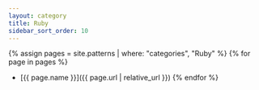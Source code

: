 ```yaml
---
layout: category
title: Ruby
sidebar_sort_order: 10
---
```


{% assign pages = site.patterns | where: "categories", "Ruby" %}
{% for page in pages %}
- [{{ page.name }}]({{ page.url | relative_url }})
{% endfor %}
